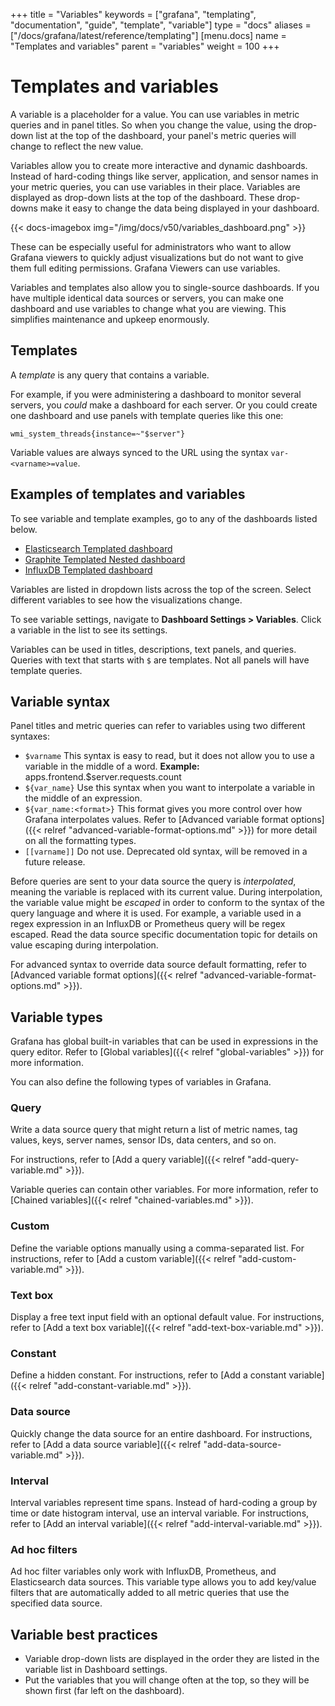 +++
title = "Variables"
keywords = ["grafana", "templating", "documentation", "guide", "template", "variable"]
type = "docs"
aliases = ["/docs/grafana/latest/reference/templating"]
[menu.docs]
name = "Templates and variables"
parent = "variables"
weight = 100
+++

# Templates and variables

A variable is a placeholder for a value. You can use variables in metric queries and in panel titles. So when you change
the value, using the drop-down list at the top of the dashboard, your panel's metric queries will change to reflect the new value.

Variables allow you to create more interactive and dynamic dashboards. Instead of hard-coding things like server, application,
and sensor names in your metric queries, you can use variables in their place. Variables are displayed as drop-down lists at the top of
the dashboard. These drop-downs make it easy to change the data being displayed in your dashboard.

{{< docs-imagebox img="/img/docs/v50/variables_dashboard.png" >}}

These can be especially useful for administrators who want to allow Grafana viewers to quickly adjust visualizations but do not want to give them full editing permissions. Grafana Viewers can use variables.

Variables and templates also allow you to single-source dashboards. If you have multiple identical data sources or servers, you can make one dashboard and use variables to change what you are viewing. This simplifies maintenance and upkeep enormously.

## Templates

A _template_ is any query that contains a variable.

For example, if you were administering a dashboard to monitor several servers, you _could_ make a dashboard for each server. Or you could create one dashboard and use panels with template queries like this one:

```
wmi_system_threads{instance=~"$server"}
```

Variable values are always synced to the URL using the syntax `var-<varname>=value`.

## Examples of templates and variables

To see variable and template examples, go to any of the dashboards listed below.

- [Elasticsearch Templated dashboard](https://play.grafana.org/dashboard/db/elasticsearch-templated)
- [Graphite Templated Nested dashboard](https://play.grafana.org/dashboard/db/graphite-templated-nested)
- [InfluxDB Templated dashboard](https://play.grafana.org/dashboard/db/influxdb-templated)

Variables are listed in dropdown lists across the top of the screen. Select different variables to see how the visualizations change. 

To see variable settings, navigate to **Dashboard Settings > Variables**. Click a variable in the list to see its settings.

Variables can be used in titles, descriptions, text panels, and queries. Queries with text that starts with `$` are templates. Not all panels will have template queries.

## Variable syntax

Panel titles and metric queries can refer to variables using two different syntaxes:

- `$varname`
  This syntax is easy to read, but it does not allow you to use a variable in the middle of a word.
  **Example:** apps.frontend.$server.requests.count
- `${var_name}` Use this syntax when you want to interpolate a variable in the middle of an expression. 
- `${var_name:<format>}` This format gives you more control over how Grafana interpolates values. Refer to [Advanced variable format options]({{< relref "advanced-variable-format-options.md" >}}) for more detail on all the formatting types.
- `[[varname]]` Do not use. Deprecated old syntax, will be removed in a future release. 

Before queries are sent to your data source the query is _interpolated_, meaning the variable is replaced with its current value. During
interpolation, the variable value might be _escaped_ in order to conform to the syntax of the query language and where it is used.
For example, a variable used in a regex expression in an InfluxDB or Prometheus query will be regex escaped. Read the data source specific
documentation topic for details on value escaping during interpolation.

For advanced syntax to override data source default formatting, refer to [Advanced variable format options]({{< relref "advanced-variable-format-options.md" >}}).

## Variable types

Grafana has global built-in variables that can be used in expressions in the query editor. Refer to [Global variables]({{< relref "global-variables" >}}) for more information.

You can also define the following types of variables in Grafana. 

### Query

Write a data source query that might return a list of metric names, tag values, keys, server names, sensor IDs, data centers, and so on.

For instructions, refer to [Add a query variable]({{< relref "add-query-variable.md" >}}).

Variable queries can contain other variables. For more information, refer to [Chained variables]({{< relref "chained-variables.md" >}}).

### Custom

Define the variable options manually using a comma-separated list. For instructions, refer to [Add a custom variable]({{< relref "add-custom-variable.md" >}}).

### Text box

Display a free text input field with an optional default value. For instructions, refer to [Add a text box variable]({{< relref "add-text-box-variable.md" >}}).

### Constant

Define a hidden constant. For instructions, refer to [Add a constant variable]({{< relref "add-constant-variable.md" >}}).

### Data source

Quickly change the data source for an entire dashboard. For instructions, refer to [Add a data source variable]({{< relref "add-data-source-variable.md" >}}).

### Interval

Interval variables represent time spans. Instead of hard-coding a group by time or date histogram interval, use an interval variable. For instructions, refer to [Add an interval variable]({{< relref "add-interval-variable.md" >}}).

### Ad hoc filters

Ad hoc filter variables only work with  InfluxDB, Prometheus, and Elasticsearch data sources. This variable type allows you to add key/value filters that are automatically added to all metric queries that use the specified data source.

## Variable best practices

- Variable drop-down lists are displayed in the order they are listed in the variable list in Dashboard settings.
- Put the variables that you will change often at the top, so they will be shown first (far left on the dashboard).
